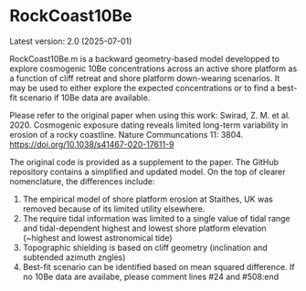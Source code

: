 # RockCoast10Be
Latest version: 2.0 (2025-07-01)

RockCoast10Be.m is a backward geometry-based model developped to explore cosmogenic 10Be concentrations across an active shore platform as a function of cliff retreat and shore platform down-wearing scenarios. It may be used to either explore the expected concentrations or to find a best-fit scenario if 10Be data are available.

Please refer to the original paper when using this work: 
Swirad, Z. M. et al. 2020. Cosmogenic exposure dating reveals limited long-term variability in erosion of a rocky coastline. Nature Communcations  11: 3804. https://doi.org/10.1038/s41467-020-17611-9

The original code is provided as a supplement to the paper. The GitHub repository contains a simplified and updated model. On the top of clearer nomenclature, the differences include:
1. The empirical model of shore platform erosion at Staithes, UK was removed because of its limited utility elsewhere.
2. The require tidal information was limited to a single value of tidal range and tidal-dependent highest and lowest shore platform elevation (~highest and lowest astronomical tide)
3. Topographic shielding is based on cliff geometry (inclination and subtended azimuth zngles)
4. Best-fit scenario can be identified based on mean squared difference. If no 10Be data are availabe, please comment lines #24 and #508:end
